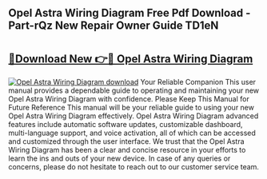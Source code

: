 ## Opel Astra Wiring Diagram Free Pdf Download - Part-rQz New Repair Owner Guide TD1eN

# <h2><a href="http://dfql5kt.blite.top/?on=Opel+Astra+Wiring+Diagram">🔗Download New 👉🔴 Opel Astra Wiring Diagram</a></h2>

[![Opel Astra Wiring Diagram download](https://i.imgur.com/lujVjoI.png)](http://dfql5kt.blite.top/?on=Opel+Astra+Wiring+Diagram)
Your Reliable Companion This user manual provides a dependable guide to operating and maintaining your new Opel Astra Wiring Diagram with confidence. Please Keep This Manual for Future Reference This manual will be your reliable guide to using your new Opel Astra Wiring Diagram effectively. Opel Astra Wiring Diagram advanced features include automatic software updates, customizable dashboard, multi-language support, and voice activation, all of which can be accessed and customized through the user interface. We trust that the Opel Astra Wiring Diagram has been a clear and concise resource in your efforts to learn the ins and outs of your new device. In case of any queries or concerns, please do not hesitate to reach out to our customer service team.
